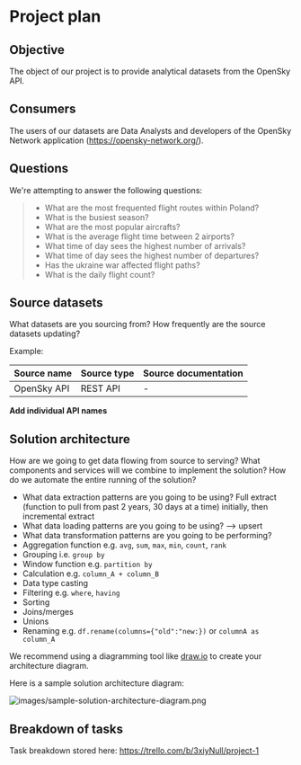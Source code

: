 # Project plan 

## Objective 
The object of our project is to provide analytical datasets from the OpenSky API.

## Consumers 
The users of our datasets are Data Analysts and developers of the OpenSky Network application (https://opensky-network.org/).

## Questions 
We're attempting to answer the following questions:

> - What are the most frequented flight routes within Poland?
> - What is the busiest season?
> - What are the most popular aircrafts?
> - What is the average flight time between 2 airports?
> - What time of day sees the highest number of arrivals?
> - What time of day sees the highest number of departures?
> - Has the ukraine war affected flight paths?
> - What is the daily flight count?


## Source datasets 
What datasets are you sourcing from? How frequently are the source datasets updating?

Example: 

| Source name | Source type | Source documentation |
| - | - | - |
| OpenSky API | REST API | - | 
**Add individual API names**

## Solution architecture
How are we going to get data flowing from source to serving? What components and services will we combine to implement the solution? How do we automate the entire running of the solution? 

- What data extraction patterns are you going to be using? Full extract (function to pull from past 2 years, 30 days at a time) initially, then incremental extract 
- What data loading patterns are you going to be using? --> upsert 
- What data transformation patterns are you going to be performing?
- Aggregation function e.g. `avg`, `sum`, `max`, `min`, `count`, `rank`
- Grouping i.e. `group by`
- Window function e.g. `partition by`
- Calculation e.g. `column_A + column_B`
- Data type casting
- Filtering e.g. `where`, `having`
- Sorting
- Joins/merges
- Unions
- Renaming e.g. `df.rename(columns={"old":"new:})` or `columnA as column_A`

We recommend using a diagramming tool like [draw.io](https://draw.io/) to create your architecture diagram. 

Here is a sample solution architecture diagram: 

![images/sample-solution-architecture-diagram.png](images/sample-solution-architecture-diagram.png)

## Breakdown of tasks 
Task breakdown stored here: https://trello.com/b/3xiyNull/project-1
